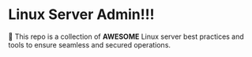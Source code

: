 # Linux Server Admin!!!

🐧 This repo is a collection of **AWESOME** Linux server best practices and tools to ensure seamless and secured operations.
